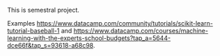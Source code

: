 This is semestral project. 

Examples https://www.datacamp.com/community/tutorials/scikit-learn-tutorial-baseball-1 and https://www.datacamp.com/courses/machine-learning-with-the-experts-school-budgets?tap_a=5644-dce66f&tap_s=93618-a68c98. 